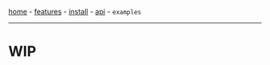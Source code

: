 [home](./index.html) - [features](./features.html) - [install](./install.html) - [api](./api.html) - `examples`

--------

# WIP